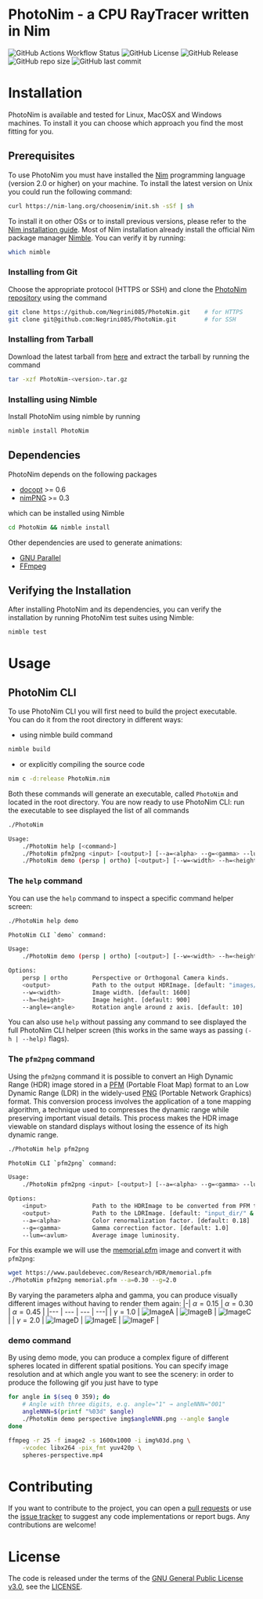 # PhotoNim - a CPU RayTracer written in Nim
![GitHub Actions Workflow Status](https://img.shields.io/github/actions/workflow/status/Negrini085/PhotoNim/ci-action.yml)
![GitHub License](https://img.shields.io/github/license/Negrini085/PhotoNim)
![GitHub Release](https://img.shields.io/github/v/release/Negrini085/PhotoNim)
![GitHub repo size](https://img.shields.io/github/repo-size/Negrini085/PhotoNim)
![GitHub last commit](https://img.shields.io/github/last-commit/Negrini085/PhotoNim)

# Installation
PhotoNim is available and tested for Linux, MacOSX and Windows machines.
To install it you can choose which approach you find the most fitting for you. 

## Prerequisites
To use PhotoNim you must have installed the [Nim](https://github.com/nim-lang/Nim) programming language (version 2.0 or higher) on your machine.
To install the latest version on Unix you could run the following command:
```sh
curl https://nim-lang.org/choosenim/init.sh -sSf | sh
```
To install it on other OSs or to install previous versions, please refer to the [Nim installation guide](https://nim-lang.org/install.html).
Most of Nim installation already install the official Nim package manager [Nimble](https://github.com/nim-lang/nimble). You can verify it by running:
```sh
which nimble
```

### Installing from Git
Choose the appropriate protocol (HTTPS or SSH) and clone the [PhotoNim repository](https://github.com/Negrini085/PhotoNim) using the command
```bash
git clone https://github.com/Negrini085/PhotoNim.git    # for HTTPS
git clone git@github.com:Negrini085/PhotoNim.git        # for SSH
```

### Installing from Tarball
Download the latest tarball from [here](https://github.com/Negrini085/PhotoNim/releases) and extract the tarball by running the command
```sh
tar -xzf PhotoNim-<version>.tar.gz
```

### Installing using Nimble
Install PhotoNim using nimble by running
```sh
nimble install PhotoNim
```

## Dependencies
PhotoNim depends on the following packages
- [docopt](https://github.com/docopt/docopt.nim) >= 0.6
- [nimPNG](https://github.com/jangko/nimPNG) >= 0.3

which can be installed using Nimble
```sh
cd PhotoNim && nimble install
```

Other dependencies are used to generate animations:
- [GNU Parallel](https://www.gnu.org/software/parallel/)
- [FFmpeg](https://ffmpeg.org/download.html)


## Verifying the Installation
After installing PhotoNim and its dependencies, you can verify the installation by running PhotoNim test suites using Nimble:
```sh
nimble test
```

# Usage

## PhotoNim CLI
To use PhotoNim CLI you will first need to build the project executable. \
You can do it from the root directory in different ways:
- using nimble build command
```sh
nimble build
```
- or explicitly compiling the source code
```sh
nim c -d:release PhotoNim.nim
```

Both these commands will generate an executable, called `PhotoNim` and located in the root directory. 
You are now ready to use PhotoNim CLI: run the executable to see displayed the list of all commands
```sh
./PhotoNim
```
```sh
Usage:
    ./PhotoNim help [<command>]
    ./PhotoNim pfm2png <input> [<output>] [--a=<alpha> --g=<gamma> --lum=<avlum>]
    ./PhotoNim demo (persp | ortho) [<output>] [--w=<width> --h=<height> --angle=<angle>]
```

### The `help` command
You can use the `help` command to inspect a specific command helper screen:
```sh
./PhotoNim help demo
```

```sh
PhotoNim CLI `demo` command:

Usage:
    ./PhotoNim demo (persp | ortho) [<output>] [--w=<width> --h=<height> --angle=<angle>]

Options:
    persp | ortho       Perspective or Orthogonal Camera kinds.
    <output>            Path to the output HDRImage. [default: "images/demo.pfm"]
    --w=<width>         Image width. [default: 1600]
    --h=<height>        Image height. [default: 900]
    --angle=<angle>     Rotation angle around z axis. [default: 10]
```

You can also use `help` without passing any command to see displayed the full PhotoNim CLI helper screen 
(this works in the same ways as passing `(-h | --help)` flags).

### The `pfm2png` command
Using the `pfm2png` command it is possible to convert an High Dynamic Range (HDR) image stored in a [PFM](https://www.pauldebevec.com/Research/HDR/PFM/) (Portable Float Map) format to an Low Dynamic Range (LDR) in the widely-used [PNG](https://en.wikipedia.org/wiki/PNG) (Portable Network Graphics) format. This conversion process involves the application of a tone mapping algorithm, a technique used to compresses the dynamic range while preserving important visual details. This process makes the HDR image viewable on standard displays without losing the essence of its high dynamic range.

```sh
./PhotoNim help pfm2png
```

```sh
PhotoNim CLI `pfm2png` command:

Usage: 
    ./PhotoNim pfm2png <input> [<output>] [--a=<alpha> --g=<gamma> --lum=<avlum>]

Options:
    <input>             Path to the HDRImage to be converted from PFM to PNG. 
    <output>            Path to the LDRImage. [default: "input_dir/" & "input_name" & "alpha_gamma" & ".png"]
    --a=<alpha>         Color renormalization factor. [default: 0.18]
    --g=<gamma>         Gamma correction factor. [default: 1.0]
    --lum=<avlum>       Average image luminosity. 
```

For this example we will use the [memorial.pfm](https://www.pauldebevec.com/Research/HDR/PFM/) image and convert it with `pfm2png`:
```sh
wget https://www.pauldebevec.com/Research/HDR/memorial.pfm
./PhotoNim pfm2png memorial.pfm --a=0.30 --g=2.0
```
By varying the parameters alpha and gamma, you can produce visually different images without having to render them again:
|-| $\alpha = 0.15$ | $\alpha = 0.30$ | $\alpha = 0.45$ |
|--- | --- | --- | ---|
| $\gamma = 1.0$ | ![ImageA](assets/images/pfm2png/memorial_a0.15_g1.0.png) | ![ImageB](assets/images/pfm2png/memorial_a0.3_g1.0.png) | ![ImageC](assets/images/pfm2png/memorial_a0.45_g1.0.png) |
| $\gamma = 2.0$ | ![ImageD](assets/images/pfm2png/memorial_a0.15_g2.0.png) | ![ImageE](assets/images/pfm2png/memorial_a0.3_g2.0.png) | ![ImageF](assets/images/pfm2png/memorial_a0.45_g2.0.png) |


### demo command
By using demo mode, you can produce a complex figure of different spheres located in different spatial positions. You can specify image resolution and at which angle you want to see the scenery: in order to produce the following gif you just have to type
```bash
for angle in $(seq 0 359); do
    # Angle with three digits, e.g. angle="1" → angleNNN="001"
    angleNNN=$(printf "%03d" $angle)
    ./PhotoNim demo perspective img$angleNNN.png --angle $angle
done

ffmpeg -r 25 -f image2 -s 1600x1000 -i img%03d.png \
    -vcodec libx264 -pix_fmt yuv420p \
    spheres-perspective.mp4
```

[](https://github.com/Negrini085/PhotoNim/assets/139368862/6eb06aeb-eba3-4343-ac1f-96366d666894)

# Contributing
If you want to contribute to the project, you can open a [pull requests](https://github.com/Negrini085/PhotoNim/pulls) or use the [issue tracker](https://github.com/Negrini085/PhotoNim/issues/) to suggest any code implementations or report bugs. 
Any contributions are welcome! 

# License
The code is released under the terms of the [GNU General Public License v3.0](https://www.gnu.org/licenses/gpl-3.0.html), see the [LICENSE](https://github.com/Negrini085/PhotoNim/blob/master/LICENSE).
